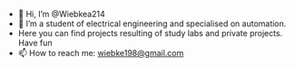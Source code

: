 - 👋 Hi, I’m @Wiebkea214
- 🌱 I’m a student of electrical engineering and specialised on automation.
- Here you can find projects resulting of study labs and private projects. Have fun
- 📫 How to reach me: wiebke198@gmail.com

